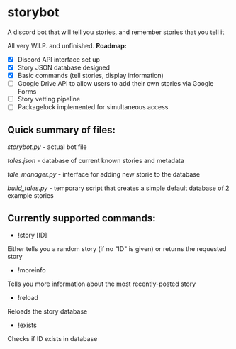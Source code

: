 # storybot
A discord bot that will tell you stories, and remember stories that you tell it

All very W.I.P. and unfinished.
**Roadmap:**
 - [x] Discord API interface set up
 - [x] Story JSON database designed
 - [x] Basic commands (tell stories, display information)
 - [ ] Google Drive API to allow users to add their own stories via Google Forms
 - [ ] Story vetting pipeline
 - [ ] Packagelock implemented for simultaneous access
 
Quick summary of files:
----

*storybot.py* - actual bot file

*tales.json* - database of current known stories and metadata

*tale_manager.py* - interface for adding new storie to the database

*build_tales.py* - temporary script that creates a simple default database of 2 example stories

Currently supported commands:
----

 - !story [ID]
 
 Either tells you a random story (if no "ID" is given) or returns the requested story
 
 - !moreinfo
 
 Tells you more information about the most recently-posted story
 
 - !reload
 
 Reloads the story database
 
 - !exists
 
 Checks if ID exists in database

